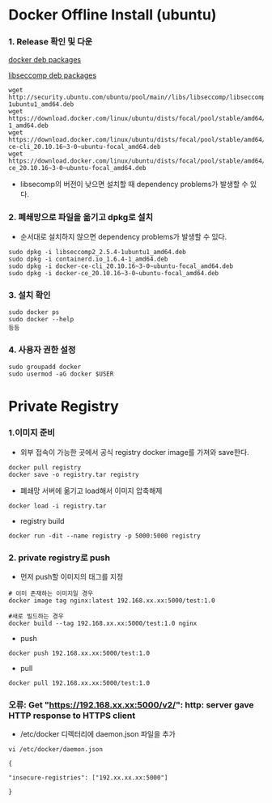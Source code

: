# Docker Offline Install (ubuntu)
### 1. Release 확인 및 다운
[docker deb packages](https://download.docker.com/linux/ubuntu/dists/)

[libseccomp deb packages](http://security.ubuntu.com/ubuntu/pool/main//libs/libseccomp/)


```
wget http://security.ubuntu.com/ubuntu/pool/main//libs/libseccomp/libseccomp2_2.5.4-1ubuntu1_amd64.deb
wget https://download.docker.com/linux/ubuntu/dists/focal/pool/stable/amd64/containerd.io_1.6.4-1_amd64.deb
wget https://download.docker.com/linux/ubuntu/dists/focal/pool/stable/amd64/docker-ce-cli_20.10.16~3-0~ubuntu-focal_amd64.deb
wget https://download.docker.com/linux/ubuntu/dists/focal/pool/stable/amd64/docker-ce_20.10.16~3-0~ubuntu-focal_amd64.deb
```
- libsecomp의 버전이 낮으면 설치할 때 dependency problems가 발생할 수 있다.

### 2. 폐쇄망으로 파일을 옮기고 dpkg로 설치
- 순서대로 설치하지 않으면 dependency problems가 발생할 수 있다.
```
sudo dpkg -i libseccomp2_2.5.4-1ubuntu1_amd64.deb
sudo dpkg -i containerd.io_1.6.4-1_amd64.deb
sudo dpkg -i docker-ce-cli_20.10.16~3-0~ubuntu-focal_amd64.deb
sudo dpkg -i docker-ce_20.10.16~3-0~ubuntu-focal_amd64.deb
```

### 3.  설치 확인
```
sudo docker ps
sudo docker --help
등등
```

### 4. 사용자 권한 설정
```
sudo groupadd docker
sudo usermod -aG docker $USER
```
# Private Registry
### 1.이미지 준비
- 외부 접속이 가능한 곳에서 공식 registry docker image를 가져와 save한다.
```
docker pull registry
docker save -o registry.tar registry
```
- 폐쇄망 서버에 옮기고 load해서 이미지 압축해제
```
docker load -i registry.tar
```
- registry build
```
docker run -dit --name registry -p 5000:5000 registry
```

### 2. private registry로 push
- 먼저 push할 이미지의 태그를 지정
```
# 이미 존재하는 이미지일 경우
docker image tag nginx:latest 192.168.xx.xx:5000/test:1.0

#새로 빌드하는 경우
docker build --tag 192.168.xx.xx:5000/test:1.0 nginx
```

- push
```
docker push 192.168.xx.xx:5000/test:1.0
```
- pull
```
docker pull 192.168.xx.xx:5000/test:1.0
```

### 오류:  Get "https://192.168.xx.xx:5000/v2/": http: server gave HTTP response to HTTPS client 

- /etc/docker 디렉터리에 daemon.json 파일을 추가

```
vi /etc/docker/daemon.json

{

"insecure-registries": ["192.xx.xx.xx:5000"]

}
